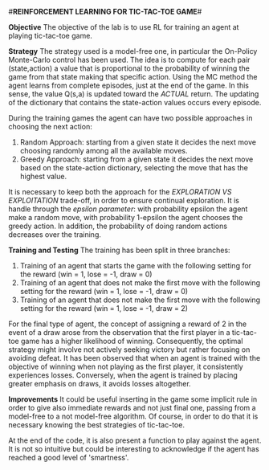 #**REINFORCEMENT LEARNING FOR TIC-TAC-TOE GAME**#

**Objective**
The objective of the lab is to use RL for training an agent at playing tic-tac-toe game.

**Strategy**
The strategy used is a model-free one, in particular the On-Policy Monte-Carlo control has been used.
The idea is to compute for each pair (state,action) a value that is proportional to the probability of winning the game from that state making that specific action. 
Using the MC method the agent learns from complete episodes, just at the end of the game. In this sense, the value Q(s,a) is updated toward the *ACTUAL* return. The updating of the dictionary that contains the state-action values occurs every episode.

During the training games the agent can have two possible approaches in choosing the next action:
1) Random Approach: starting from a given state it decides the next move choosing randomly among all the available moves.
2) Greedy Approach: starting from a given state it decides the next move based on the state-action dictionary, selecting the move that has the highest value.

It is necessary to keep both the approach for the *EXPLORATION VS EXPLOITATION* trade-off, in order to ensure continual exploration. It is handle through the *epsilon parameter*: with probability epsilon the agent make a random move, with probability 1-epsilon the agent chooses the greedy action. In addition, the probability of doing random actions decreases over the training.

**Training and Testing**
The training has been split in three branches:
1) Training of an agent that starts the game with the following setting for the reward (win = 1, lose = -1, draw = 0)
2) Training of an agent that does not make the first move with the following setting for the reward (win = 1, lose = -1, draw = 0)
3) Training of an agent that does not make the first move with the following setting for the reward (win = 1, lose = -1, draw = 2)


For the final type of agent, the concept of assigning a reward of 2 in the event of a draw arose from the observation that the first player in a tic-tac-toe game has a higher likelihood of winning. Consequently, the optimal strategy might involve not actively seeking victory but rather focusing on avoiding defeat.
It has been observed that when an agent is trained with the objective of winning when not playing as the first player, it consistently experiences losses. Conversely, when the agent is trained by placing greater emphasis on draws, it avoids losses altogether.

**Improvements**
It could be useful inserting in the game some implicit rule in order to give also immediate rewards and not just final one, passing from a model-free to a not model-free algorithm.
Of course, in order to do that it is necessary knowing the best strategies of tic-tac-toe.

At the end of the code, it is also present a function to play against the agent. It is not so intuitive but could be interesting to acknowledge if the agent has reached a good level of 'smartness'.
